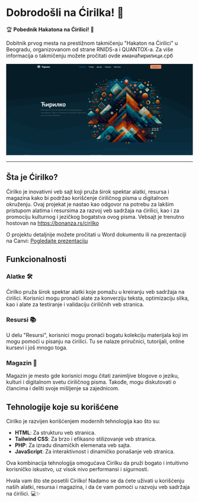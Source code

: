 # Dobrodošli na Ćirilka! 🎉

🏆 **Pobednik Hakatona na Ćirilici!** 🥇

Dobitnik prvog mesta na prestižnom takmičenju "Hakaton na Ćirilici" u Beogradu, organizovanom od strane RNIDS-a i QUANTOX-a. Za više informacija o takmičenju možete pročitati ovde иманаћирилици.срб

![Landing Page](images/screenshot_landing.PNG)

---

## Šta je Ćirilko?

Ćirilko je inovativni veb sajt koji pruža širok spektar alatki, resursa i magazina kako bi podržao korišćenje ćiriličnog pisma u digitalnom okruženju. Ovaj projekat je nastao kao odgovor na potrebu za lakšim pristupom alatima i resursima za razvoj veb sadržaja na ćirilici, kao i za promociju kulturnog i jezičkog bogatstva ovog pisma. Vebsajt je trenutno hostovan na https://bonanza.rs/cirilko

O projektu detaljnije možete pročitati u Word dokumentu ili na prezentaciji na Canvi: [Pogledajte prezentaciju](https://www.canva.com/design/DAGHJ8SeoTo/2TNZ80ugpzEx2Ic3tqXXBA/view?utm_content=DAGHJ8SeoTo&utm_campaign=designshare&utm_medium=link&utm_source=editor#1)


## Funkcionalnosti

### Alatke 🛠️
Ćirilko pruža širok spektar alatki koje pomažu u kreiranju veb sadržaja na ćirilici. Korisnici mogu pronaći alate za konverziju teksta, optimizaciju slika, kao i alate za testiranje i validaciju ćiriličnih veb stranica.

### Resursi 📚
U delu "Resursi", korisnici mogu pronaći bogatu kolekciju materijala koji im mogu pomoći u pisanju na ćirilici. Tu se nalaze priručnici, tutorijali, online kursevi i još mnogo toga.

### Magazin 📰
Magazin je mesto gde korisnici mogu čitati zanimljive blogove o jeziku, kulturi i digitalnom svetu ćiriličnog pisma. Takođe, mogu diskutovati o člancima i deliti svoje mišljenje sa zajednicom.

## Tehnologije koje su korišćene

Cirilko je razvijen korišćenjem modernih tehnologija kao što su:

- **HTML**: Za strukturu veb stranica.
- **Tailwind CSS**: Za brzo i efikasno stilizovanje veb stranica.
- **PHP**: Za izradu dinamičkih elemenata veb sajta.
- **JavaScript**: Za interaktivnost i dinamičko ponašanje veb stranica.



Ova kombinacija tehnologija omogućava Cirilku da pruži bogato i intuitivno korisničko iskustvo, uz visok nivo performansi i sigurnosti.

Hvala vam što ste posetili Cirilko! Nadamo se da ćete uživati u korišćenju naših alatki, resursa i magazina, i da će vam pomoći u razvoju veb sadržaja na ćirilici. 💻✨
